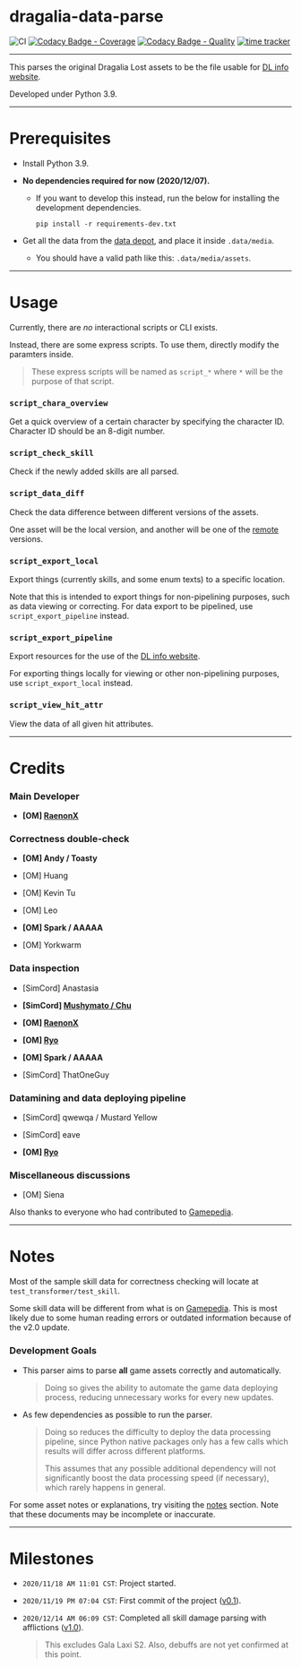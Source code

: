 # dragalia-data-parse

![CI](https://github.com/RaenonX-DL/dragalia-data-parse/workflows/CI/badge.svg)
[![Codacy Badge - Coverage](https://app.codacy.com/project/badge/Grade/0053d85597a740c393a6bfd007e4033b)](https://www.codacy.com/gh/RaenonX-DL/dragalia-data-parse/dashboard)
[![Codacy Badge - Quality](https://app.codacy.com/project/badge/Coverage/0053d85597a740c393a6bfd007e4033b)](https://www.codacy.com/gh/RaenonX-DL/dragalia-data-parse/dashboard)
[![time tracker](https://wakatime.com/badge/github/RaenonX-DL/dragalia-data-parse.svg)](https://wakatime.com/badge/github/RaenonX-DL/dragalia-data-parse)

------

This parses the original Dragalia Lost assets to be the file usable for [DL info website][DL-info].

Developed under Python 3.9.

[DL-info]: http://dl.raenonx.cc

[RaenonX-DL]: https://github.com/RaenonX-DL

------

# Prerequisites

- Install Python 3.9.

- **No dependencies required for now (2020/12/07).**

    - If you want to develop this instead, run the below for installing the development dependencies.

      ```commandline
      pip install -r requirements-dev.txt
      ```

- Get all the data from the [data depot][data-depot], and place it inside `.data/media`.

    - You should have a valid path like this: `.data/media/assets`.

[data-depot]: https://github.com/RaenonX-DL/dragalia-data-depot

------

# Usage

Currently, there are *no* interactional scripts or CLI exists.

Instead, there are some express scripts. To use them, directly modify the paramters inside.

> These express scripts will be named as `script_*` where `*` will be the purpose of that script.

### `script_chara_overview`

Get a quick overview of a certain character by specifying the character ID. Character ID should be an 8-digit number.

### `script_check_skill`

Check if the newly added skills are all parsed.

### `script_data_diff`

Check the data difference between different versions of the assets.

One asset will be the local version, and another will be one of the [remote][data-depot] versions.

### `script_export_local`

Export things (currently skills, and some enum texts) to a specific location.

Note that this is intended to export things for non-pipelining purposes, such as data viewing or correcting. For data
export to be pipelined, use `script_export_pipeline` instead.

### `script_export_pipeline`

Export resources for the use of the [DL info website][DL-info].

For exporting things locally for viewing or other non-pipelining purposes, use `script_export_local` instead.

### `script_view_hit_attr`

View the data of all given hit attributes.

------

# Credits

### Main Developer

- **\[OM\] [RaenonX][GH-raenonx]**

### Correctness double-check

- **\[OM\] Andy / Toasty**

- \[OM\] Huang

- \[OM\] Kevin Tu

- \[OM\] Leo

- **\[OM\] Spark / AAAAA**

- \[OM\] Yorkwarm

### Data inspection

- \[SimCord\] Anastasia

- **\[SimCord\] [Mushymato / Chu][GH-mushymato]**

- **\[OM\] [RaenonX][GH-raenonx]**

- **\[OM\] [Ryo][GH-ryo]**

- **\[OM\] Spark / AAAAA**

- \[SimCord\] ThatOneGuy

### Datamining and data deploying pipeline

- \[SimCord\] qwewqa / Mustard Yellow

- \[SimCord\] eave

- **\[OM\] [Ryo][GH-ryo]**

### Miscellaneous discussions

- \[OM\] Siena

Also thanks to everyone who had contributed to [Gamepedia].

[GH-mushymato]: https://github.com/Mushymato

[GH-raenonx]: https://github.com/RaenonX

[GH-ryo]: https://github.com/ryoliao

------

# Notes

Most of the sample skill data for correctness checking will locate at `test_transformer/test_skill`.

Some skill data will be different from what is on [Gamepedia][Gamepedia]. This is most likely due to some human reading
errors or outdated information because of the v2.0 update.

[Gamepedia]: https://dragalialost.gamepedia.com/

### Development Goals

- This parser aims to parse **all** game assets correctly and automatically.

  > Doing so gives the ability to automate the game data deploying process,
  > reducing unnecessary works for every new updates.

- As few dependencies as possible to run the parser.

  > Doing so reduces the difficulty to deploy the data processing pipeline,
  > since Python native packages only has a few calls which results will differ across different platforms.
  >
  > This assumes that any possible additional dependency will not significantly boost the data processing speed
  > (if necessary), which rarely happens in general.

For some asset notes or explanations, try visiting the [notes] section. Note that these documents may be incomplete or
inaccurate.

[notes]: https://github.com/RaenonX-DL/dragalia-data-parse/tree/main/notes

------

# Milestones

- `2020/11/18 AM 11:01 CST`: Project started.

- `2020/11/19 PM 07:04 CST`: First commit of the project ([v0.1]).

- `2020/12/14 AM 06:09 CST`: Completed all skill damage parsing with afflictions ([v1.0]).

  > This excludes Gala Laxi S2. Also, debuffs are not yet confirmed at this point.

[v0.1]: https://github.com/RaenonX-DL/dragalia-data-parse/releases/tag/v0.1

[v1.0]: https://github.com/RaenonX-DL/dragalia-data-parse/releases/tag/v1.0
